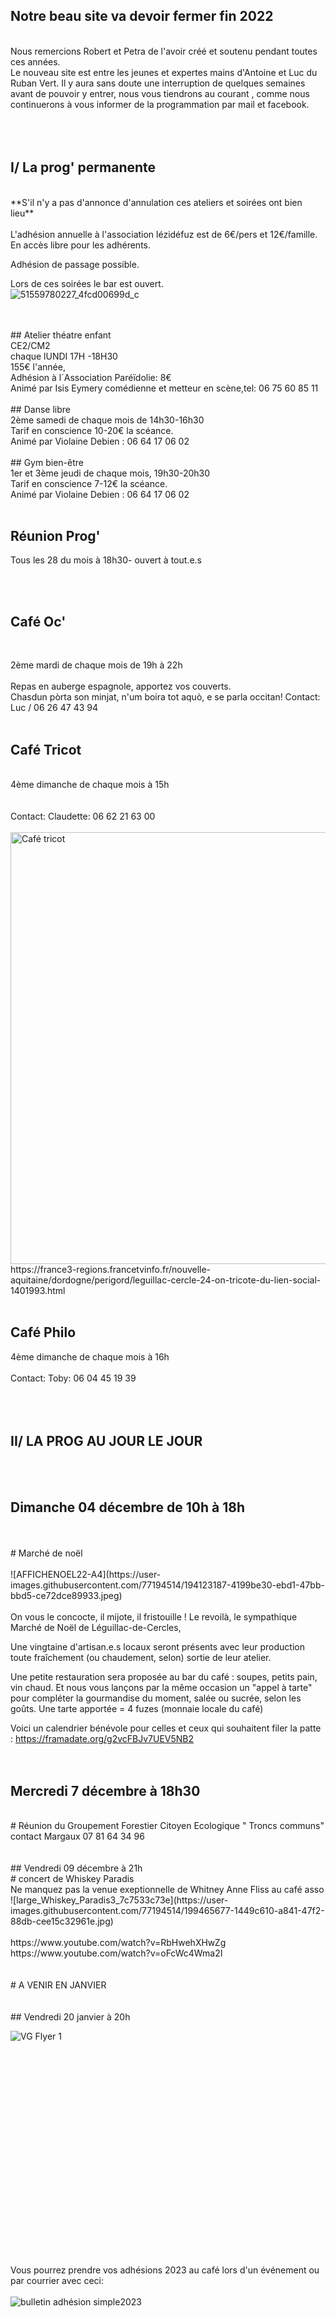 



<!-- Exemple:

#### mardi 10 mars
## Café Oc.
** A partir de 18h30 **  
Où l'on partage <del>un bon repas à 8 €</del> tout en bavardant en occitan...   
__En auberge espagnole ! ! !__  
Chasdun pòrta son minjat e n'um boira tot aquò. Chacun apporte son repas et on mélange le tout. 
 [>>>> SOYEZ BENEVOLE,CLIQUEZ ICI<<<](http://www.date.marsnet.org/zqqlm9esy2sd2tfo)

fin exemple -->


## Notre beau site va devoir fermer fin 2022
<br/>
Nous remercions Robert et Petra de l'avoir créé et soutenu pendant toutes ces années.
<br/>
Le nouveau site est entre les jeunes et expertes mains d'Antoine et Luc du Ruban Vert.
Il y aura sans doute une interruption de quelques semaines avant de pouvoir y entrer, nous vous tiendrons au courant , comme nous continuerons à vous informer de la programmation par mail et facebook. 
<br/>
<br/>
<br/>
<br/>

##  I/ La prog' permanente
<br/> 
**S'il n'y a pas d'annonce d'annulation ces ateliers et soirées ont bien lieu**
<br/>
<br/> 
L'adhésion annuelle à l'association lézidéfuz est de 6€/pers et 12€/famille.
<br/> 
En accès libre pour les adhérents.

Adhésion de passage possible.

Lors de ces soirées le bar est ouvert.  
![51559780227_4fcd00699d_c](https://user-images.githubusercontent.com/77194514/138118892-19e2d49f-4e11-4d22-a5fe-37211b4db673.jpg)

<br/>  
<br/> 
## Atelier théatre enfant
<br/> 
CE2/CM2
<br/> 
chaque lUNDI 17H -18H30
<br/> 
155€ l'année,
<br/>
Adhésion à l´Association Paréïdolie: 8€
<br/> 
Animé par Isis Eymery comédienne et metteur en scène,tel: 06 75 60 85 11
<br/> 
<br/> 
## Danse libre 
<br/>
2ème samedi de chaque mois de 14h30-16h30  
 <br/> 
Tarif en conscience 10-20€ la scéance.  
<br/>
Animé par Violaine Debien : 06 64 17 06 02  
<br/>
<br/>
## Gym bien-être 
<br/>
1er et 3ème jeudi de chaque mois, 19h30-20h30
<br/>  
Tarif en conscience 7-12€ la scéance.
<br/> 
Animé par Violaine Debien : 06 64 17 06 02
<br/>     
<br/>  

 ## Réunion Prog' 

Tous les 28 du mois à 18h30- ouvert à tout.e.s

<br/>
<br/>   

## Café Oc'
<br/>

2ème mardi de chaque mois de 19h à 22h 
<br/>
<br/>
Repas en auberge espagnole, apportez vos couverts.
<br/>
Chasdun pòrta son minjat, n'um boira tot aquò, e se parla occitan!
Contact: Luc / 06 26 47 43 94
<br/>
<br/>

## Café Tricot 
<br/>
4ème dimanche de chaque mois à 15h
<br/>
<br/>
<br/>
Contact: Claudette: 06 62 21 63 00
<br/>
<br/>
<img width="691" alt="Café tricot" src="https://user-images.githubusercontent.com/77194514/132258126-2237668e-bc70-4688-9b77-b1c282652e94.png">
https://france3-regions.francetvinfo.fr/nouvelle-aquitaine/dordogne/perigord/leguillac-cercle-24-on-tricote-du-lien-social-1401993.html  
<br/>
<br/>
  

## Café Philo

4ème dimanche de chaque mois à 16h
<br/>
<br/>
Contact: Toby: 06 04 45 19 39
<br/>
<br/>
<br/>
<br/>
## II/ LA PROG AU JOUR LE JOUR
<br/>
<br/> 


 ## Dimanche 04 décembre de 10h à 18h
  <br/>
  <br/>
  # Marché de noël
   <br/>
    <br/>
    ![AFFICHENOEL22-A4](https://user-images.githubusercontent.com/77194514/194123187-4199be30-ebd1-47bb-bbd5-ce72dce89933.jpeg)
 <br/>
  <br/>
  On vous le concocte, il mijote, il fristouille ! 
Le revoilà, le sympathique Marché de Noël de Léguillac-de-Cercles, 

Une vingtaine d'artisan.e.s locaux seront présents avec leur production toute fraîchement (ou chaudement, selon) sortie de leur atelier.

Une petite restauration sera proposée au bar du café : soupes, petits pain, vin chaud.
Et nous vous lançons par la même occasion un "appel à tarte" pour compléter la gourmandise du moment, salée ou sucrée, selon les goûts.
Une tarte apportée = 4 fuzes (monnaie locale du café)

Voici un calendrier bénévole pour celles et ceux qui souhaitent filer la patte :
https://framadate.org/g2vcFBJv7UEV5NB2
   <br/>
   <br/>
  <br/>
 ## Mercredi 7 décembre à 18h30
  <br/>
 # Réunion du Groupement Forestier Citoyen Ecologique
" Troncs communs"
  <br/>
contact Margaux 07 81 64 34 96
  <br/>
  <br/>
  <br/>
 ## Vendredi 09 décembre à 21h
 <br/>
 # concert de Whiskey Paradis
 <br/> 
 Ne manquez pas la venue exeptionnelle de Whitney Anne Fliss au café asso
 ![large_Whiskey_Paradis3_7c7533c73e](https://user-images.githubusercontent.com/77194514/199465677-1449c610-a841-47f2-88db-cee15c32961e.jpg)
<br/> 
 <br/>
https://www.youtube.com/watch?v=RbHwehXHwZg
 <br/>
https://www.youtube.com/watch?v=oFcWc4Wma2I
<br/>
<br/>
<br/>
# A VENIR EN JANVIER
<br/>
<br/>
<br/>
## Vendredi 20 janvier à 20h

![VG Flyer 1](https://user-images.githubusercontent.com/77194514/206511999-03e173fd-c559-4f93-9296-31a9a75af53f.jpeg)
<br/>
<br/>
<br/>
<br/>
<br/>
<br/>
<br/>
<br/>
<br/>
<br/>
<br/>
<br/>
<br/>
<br/>
<br/>
<br/>
<br/>
<br/>
<br/>
<br/>
<br/>
<br/>
Vous pourrez prendre vos adhésions 2023 au café lors d'un événement ou par courrier avec ceci:
<br/>
<br/>
![bulletin adhésion simple2023](https://user-images.githubusercontent.com/77194514/207311002-ff8d0c94-0ed1-491d-ba58-6b4f51de0d3f.jpg)





